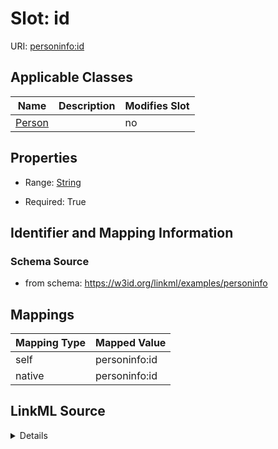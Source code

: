 

# Slot: id



URI: [personinfo:id](https://w3id.org/linkml/examples/personinfo/id)



<!-- no inheritance hierarchy -->





## Applicable Classes

| Name | Description | Modifies Slot |
| --- | --- | --- |
| [Person](Person.md) |  |  no  |







## Properties

* Range: [String](String.md)

* Required: True





## Identifier and Mapping Information







### Schema Source


* from schema: https://w3id.org/linkml/examples/personinfo




## Mappings

| Mapping Type | Mapped Value |
| ---  | ---  |
| self | personinfo:id |
| native | personinfo:id |




## LinkML Source

<details>
```yaml
name: id
from_schema: https://w3id.org/linkml/examples/personinfo
rank: 1000
identifier: true
alias: id
owner: Person
domain_of:
- Person
range: string
required: true

```
</details>